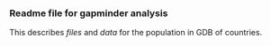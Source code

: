 ### Readme file for gapminder analysis
This describes *files* and *data* for the population in GDB of countries.
